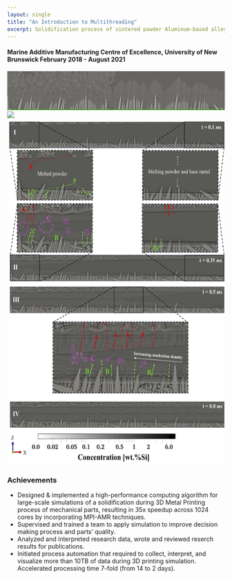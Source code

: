 ```yaml
---
layout: single
title: "An Introduction to Multithreading"
excerpt: Solidification process of sintered powder Aluminum-based alloys.
---
```


#### Marine Additive Manufacturing Centre of Excellence, University of New Brunswick February 2018 - August 2021


<img src="assets/images/project-screenshots/Solidifcation.gif" width="900" height="90">

<br clear="down"/>

<img src="assets/images/project-screenshots/thermal.gif" width="700">


<img src="assets/images/project-screenshots/cover_photo.png" width="600" height="800"/>

<br clear="down">

### Achievements   
<ul>
<li>Designed & implemented a high-performance computing algorithm for large-scale simulations of a solidification during 3D Metal Printing process of mechanical parts, resulting in 35x speedup across 1024 cores by incorporating MPI-AMR techniques. </li> 
<li> Supervised and trained a team to apply simulation to improve decision making process and parts’ quality. </li>   
<li> Analyzed and interpreted research data, wrote and reviewed reserch results for publications.     
<li>Initiated process automation that required to collect, interpret, and visualize more than 10TB of data during 3D printing simulation. Accelerated processing time 7-fold (from 14 to 2 days).</li> 
</ul>
